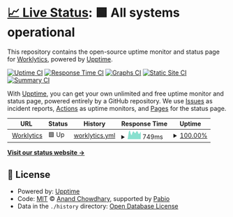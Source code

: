 # [📈 Live Status](https://www.worklytics-status.com): <!--live status--> **🟩 All systems operational**

This repository contains the open-source uptime monitor and status page for [Worklytics](https://www.worklytics.co), powered by [Upptime](https://github.com/upptime/upptime).

[![Uptime CI](https://github.com/worklytics/w8s-status/workflows/Uptime%20CI/badge.svg)](https://github.com/worklytics/w8s-status/actions?query=workflow%3A%22Uptime+CI%22)
[![Response Time CI](https://github.com/worklytics/w8s-status/workflows/Response%20Time%20CI/badge.svg)](https://github.com/worklytics/w8s-status/actions?query=workflow%3A%22Response+Time+CI%22)
[![Graphs CI](https://github.com/worklytics/w8s-status/workflows/Graphs%20CI/badge.svg)](https://github.com/worklytics/w8s-status/actions?query=workflow%3A%22Graphs+CI%22)
[![Static Site CI](https://github.com/worklytics/w8s-status/workflows/Static%20Site%20CI/badge.svg)](https://github.com/worklytics/w8s-status/actions?query=workflow%3A%22Static+Site+CI%22)
[![Summary CI](https://github.com/worklytics/w8s-status/workflows/Summary%20CI/badge.svg)](https://github.com/worklytics/w8s-status/actions?query=workflow%3A%22Summary+CI%22)

With [Upptime](https://upptime.js.org), you can get your own unlimited and free uptime monitor and status page, powered entirely by a GitHub repository. We use [Issues](https://github.com/worklytics/w8s-status/issues) as incident reports, [Actions](https://github.com/worklytics/w8s-status/actions) as uptime monitors, and [Pages](https://www.worklytics-status.com) for the status page.

<!--start: status pages-->
<!-- This summary is generated by Upptime (https://github.com/upptime/upptime) -->
<!-- Do not edit this manually, your changes will be overwritten -->
<!-- prettier-ignore -->
| URL | Status | History | Response Time | Uptime |
| --- | ------ | ------- | ------------- | ------ |
| <img alt="" src="https://icons.duckduckgo.com/ip3/app.worklytics.co.ico" height="13"> [Worklytics](https://app.worklytics.co) | 🟩 Up | [worklytics.yml](https://github.com/Worklytics/w8s-status/commits/HEAD/history/worklytics.yml) | <details><summary><img alt="Response time graph" src="./graphs/worklytics/response-time-week.png" height="20"> 749ms</summary><br><a href="https://www.worklytics-status.com/history/worklytics"><img alt="Response time 780" src="https://img.shields.io/endpoint?url=https%3A%2F%2Fraw.githubusercontent.com%2FWorklytics%2Fw8s-status%2FHEAD%2Fapi%2Fworklytics%2Fresponse-time.json"></a><br><a href="https://www.worklytics-status.com/history/worklytics"><img alt="24-hour response time 823" src="https://img.shields.io/endpoint?url=https%3A%2F%2Fraw.githubusercontent.com%2FWorklytics%2Fw8s-status%2FHEAD%2Fapi%2Fworklytics%2Fresponse-time-day.json"></a><br><a href="https://www.worklytics-status.com/history/worklytics"><img alt="7-day response time 749" src="https://img.shields.io/endpoint?url=https%3A%2F%2Fraw.githubusercontent.com%2FWorklytics%2Fw8s-status%2FHEAD%2Fapi%2Fworklytics%2Fresponse-time-week.json"></a><br><a href="https://www.worklytics-status.com/history/worklytics"><img alt="30-day response time 747" src="https://img.shields.io/endpoint?url=https%3A%2F%2Fraw.githubusercontent.com%2FWorklytics%2Fw8s-status%2FHEAD%2Fapi%2Fworklytics%2Fresponse-time-month.json"></a><br><a href="https://www.worklytics-status.com/history/worklytics"><img alt="1-year response time 780" src="https://img.shields.io/endpoint?url=https%3A%2F%2Fraw.githubusercontent.com%2FWorklytics%2Fw8s-status%2FHEAD%2Fapi%2Fworklytics%2Fresponse-time-year.json"></a></details> | <details><summary><a href="https://www.worklytics-status.com/history/worklytics">100.00%</a></summary><a href="https://www.worklytics-status.com/history/worklytics"><img alt="All-time uptime 100.00%" src="https://img.shields.io/endpoint?url=https%3A%2F%2Fraw.githubusercontent.com%2FWorklytics%2Fw8s-status%2FHEAD%2Fapi%2Fworklytics%2Fuptime.json"></a><br><a href="https://www.worklytics-status.com/history/worklytics"><img alt="24-hour uptime 100.00%" src="https://img.shields.io/endpoint?url=https%3A%2F%2Fraw.githubusercontent.com%2FWorklytics%2Fw8s-status%2FHEAD%2Fapi%2Fworklytics%2Fuptime-day.json"></a><br><a href="https://www.worklytics-status.com/history/worklytics"><img alt="7-day uptime 100.00%" src="https://img.shields.io/endpoint?url=https%3A%2F%2Fraw.githubusercontent.com%2FWorklytics%2Fw8s-status%2FHEAD%2Fapi%2Fworklytics%2Fuptime-week.json"></a><br><a href="https://www.worklytics-status.com/history/worklytics"><img alt="30-day uptime 100.00%" src="https://img.shields.io/endpoint?url=https%3A%2F%2Fraw.githubusercontent.com%2FWorklytics%2Fw8s-status%2FHEAD%2Fapi%2Fworklytics%2Fuptime-month.json"></a><br><a href="https://www.worklytics-status.com/history/worklytics"><img alt="1-year uptime 100.00%" src="https://img.shields.io/endpoint?url=https%3A%2F%2Fraw.githubusercontent.com%2FWorklytics%2Fw8s-status%2FHEAD%2Fapi%2Fworklytics%2Fuptime-year.json"></a></details>

<!--end: status pages-->

[**Visit our status website →**](https://www.worklytics-status.com)

## 📄 License

- Powered by: [Upptime](https://github.com/upptime/upptime)
- Code: [MIT](./LICENSE) © [Anand Chowdhary](https://anandchowdhary.com), supported by [Pabio](https://pabio.com)
- Data in the `./history` directory: [Open Database License](https://opendatacommons.org/licenses/odbl/1-0/)
